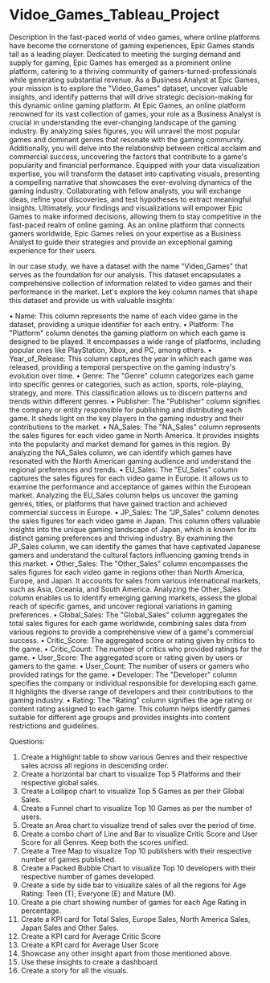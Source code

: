 # Vidoe_Games_Tableau_Project

Description
In the fast-paced world of video games, where online platforms have become the cornerstone of gaming experiences, Epic Games stands tall as a leading player. Dedicated to meeting the surging demand and supply for gaming, Epic Games has emerged as a prominent online platform, catering to a thriving community of gamers-turned-professionals while generating substantial revenue. As a Business Analyst at Epic Games, your mission is to explore the "Video_Games" dataset, uncover valuable insights, and identify patterns that will drive strategic decision-making for this dynamic online gaming platform.
At Epic Games, an online platform renowned for its vast collection of games, your role as a Business Analyst is crucial in understanding the ever-changing landscape of the gaming industry. By analyzing sales figures, you will unravel the most popular games and dominant genres that resonate with the gaming community. Additionally, you will delve into the relationship between critical acclaim and commercial success, uncovering the factors that contribute to a game's popularity and financial performance.
Equipped with your data visualization expertise, you will transform the dataset into captivating visuals, presenting a compelling narrative that showcases the ever-evolving dynamics of the gaming industry. Collaborating with fellow analysts, you will exchange ideas, refine your discoveries, and test hypotheses to extract meaningful insights.
Ultimately, your findings and visualizations will empower Epic Games to make informed decisions, allowing them to stay competitive in the fast-paced realm of online gaming. As an online platform that connects gamers worldwide, Epic Games relies on your expertise as a Business Analyst to guide their strategies and provide an exceptional gaming experience for their users.

In our case study, we have a dataset with the name "Video_Games" that serves as the foundation for our analysis. This dataset encapsulates a comprehensive collection of information related to video games and their performance in the market. Let's explore the key column names that shape this dataset and provide us with valuable insights:

•	Name: This column represents the name of each video game in the dataset, providing a unique identifier for each entry.
•	Platform: The "Platform" column denotes the gaming platform on which each game is designed to be played. It encompasses a wide range of platforms, including popular ones like PlayStation, Xbox, and PC, among others.
•	Year_of_Release: This column captures the year in which each game was released, providing a temporal perspective on the gaming industry's evolution over time.
•	Genre: The "Genre" column categorizes each game into specific genres or categories, such as action, sports, role-playing, strategy, and more. This classification allows us to discern patterns and trends within different genres.
•	Publisher: The "Publisher" column signifies the company or entity responsible for publishing and distributing each game. It sheds light on the key players in the gaming industry and their contributions to the market.
•	NA_Sales: The "NA_Sales" column represents the sales figures for each video game in North America. It provides insights into the popularity and market demand for games in this region. By analyzing the NA_Sales column, we can identify which games have resonated with the North American gaming audience and understand the regional preferences and trends.
•	EU_Sales: The "EU_Sales" column captures the sales figures for each video game in Europe. It allows us to examine the performance and acceptance of games within the European market. Analyzing the EU_Sales column helps us uncover the gaming genres, titles, or platforms that have gained traction and achieved commercial success in Europe.
•	JP_Sales: The "JP_Sales" column denotes the sales figures for each video game in Japan. This column offers valuable insights into the unique gaming landscape of Japan, which is known for its distinct gaming preferences and thriving industry. By examining the JP_Sales column, we can identify the games that have captivated Japanese gamers and understand the cultural factors influencing gaming trends in this market.
•	Other_Sales: The "Other_Sales" column encompasses the sales figures for each video game in regions other than North America, Europe, and Japan. It accounts for sales from various international markets, such as Asia, Oceania, and South America. Analyzing the Other_Sales column enables us to identify emerging gaming markets, assess the global reach of specific games, and uncover regional variations in gaming preferences.
•	Global_Sales: The "Global_Sales" column aggregates the total sales figures for each game worldwide, combining sales data from various regions to provide a comprehensive view of a game's commercial success.
•	Critic_Score: The aggregated score or rating given by critics to the game.
•	Critic_Count: The number of critics who provided ratings for the game.
•	User_Score: The aggregated score or rating given by users or gamers to the game.
•	User_Count: The number of users or gamers who provided ratings for the game.
•	Developer: The "Developer" column specifies the company or individual responsible for developing each game. It highlights the diverse range of developers and their contributions to the gaming industry.
•	Rating: The "Rating" column signifies the age rating or content rating assigned to each game. This column helps identify games suitable for different age groups and provides insights into content restrictions and guidelines.

Questions:

1.	Create a Highlight table to show various Genres and their respective sales across all regions in descending order.
2.	Create a horizontal bar chart to visualize Top 5 Platforms and their respective global sales.
3.	Create a Lollipop chart to visualize Top 5 Games as per their Global Sales.
4.	Create a Funnel chart to visualize Top 10 Games as per the number of users.
5.	Create an Area chart to visualize trend of sales over the period of time.
6.	Create a combo chart of Line and Bar to visualize Critic Score and User Score for all Genres. Keep both the scores unified.
7.	Create a Tree Map to visualize Top 10 publishers with their respective number of games published. 
8.	Create a Packed Bubble Chart to visualize Top 10 developers with their respective number of games developed. 
9.	Create a side by side bar to visualize sales of all the regions for Age Rating: Teen (T), Everyone (E) and Mature (M).
10.	Create a pie chart showing number of games for each Age Rating in percentage.
11.	Create a KPI card for Total Sales, Europe Sales, North America Sales, Japan Sales and Other Sales.
12.	Create a KPI card for Average Critic Score
13.	Create a KPI card for Average User Score
14.	Showcase any other insight apart from those mentioned above.
15.	Use these insights to create a dashboard.
16.	Create a story for all the visuals.


